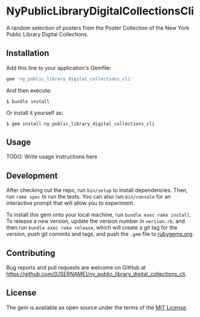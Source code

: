 # NyPublicLibraryDigitalCollectionsCli

A random selection of posters from the Poster Collection of the New York Public Library Digital Collections.

## Installation

Add this line to your application's Gemfile:

```ruby
gem 'ny_public_library_digital_collections_cli'
```

And then execute:

    $ bundle install

Or install it yourself as:

    $ gem install ny_public_library_digital_collections_cli

## Usage

TODO: Write usage instructions here

## Development

After checking out the repo, run `bin/setup` to install dependencies. Then, run `rake spec` to run the tests. You can also run `bin/console` for an interactive prompt that will allow you to experiment.

To install this gem onto your local machine, run `bundle exec rake install`. To release a new version, update the version number in `version.rb`, and then run `bundle exec rake release`, which will create a git tag for the version, push git commits and tags, and push the `.gem` file to [rubygems.org](https://rubygems.org).

## Contributing

Bug reports and pull requests are welcome on GitHub at https://github.com/[USERNAME]/ny_public_library_digital_collections_cli.


## License

The gem is available as open source under the terms of the [MIT License](https://opensource.org/licenses/MIT).
